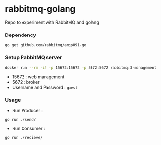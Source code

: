 # rabbitmq-golang
Repo to experiment with RabbitMQ and golang

### Dependency
```bash
go get github.com/rabbitmq/amqp091-go
```

### Setup RabbitMQ server

```bash
docker run --rm -it -p 15672:15672 -p 5672:5672 rabbitmq:3-management
```

- 15672 : web management
- 5672 : broker
- Username and Password : `guest`

### Usage

- Run Producer : 
```bash
go run ./send/
```

- Run Consumer :
```bash
go run ./recieve/
```
